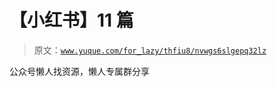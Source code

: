 # 【小红书】11 篇

> 原文：[`www.yuque.com/for_lazy/thfiu8/nvwgs6slgepq32lz`](https://www.yuque.com/for_lazy/thfiu8/nvwgs6slgepq32lz)

<ne-p id="u4faa36c6" data-lake-id="u4faa36c6"><ne-text id="u69e80863">公众号懒人找资源，懒人专属群分享</ne-text></ne-p>
